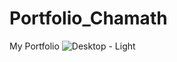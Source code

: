 # Portfolio_Chamath
 My Portfolio
![Desktop - Light](https://github.com/user-attachments/assets/e800009e-06eb-4b6f-9de2-8c837d63fb2f)
